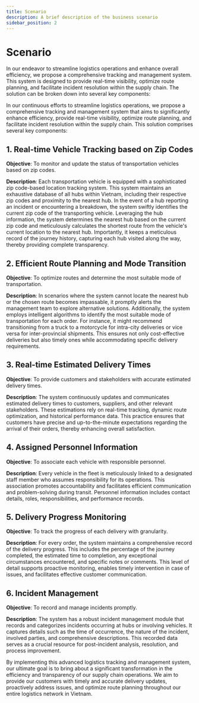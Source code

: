 ```yaml
---
title: Scenario
description: A brief description of the business scenario
sidebar_position: 2
---
```


# Scenario

<p align="justify">

In our endeavor to streamline logistics operations and enhance overall efficiency, we propose a comprehensive tracking and management system. This system is designed to provide real-time visibility, optimize route planning, and facilitate incident resolution within the supply chain. The solution can be broken down into several key components:

In our continuous efforts to streamline logistics operations, we propose a comprehensive tracking and management system that aims to significantly enhance efficiency, provide real-time visibility, optimize route planning, and facilitate incident resolution within the supply chain. This solution comprises several key components:

</p>

## 1. Real-time Vehicle Tracking based on Zip Codes

<p align="justify">

**Objective**: To monitor and update the status of transportation vehicles based on zip codes.

**Description**: Each transportation vehicle is equipped with a sophisticated zip code-based location tracking system. This system maintains an exhaustive database of all hubs within Vietnam, including their respective zip codes and proximity to the nearest hub. In the event of a hub reporting an incident or encountering a breakdown, the system swiftly identifies the current zip code of the transporting vehicle. Leveraging the hub information, the system determines the nearest hub based on the current zip code and meticulously calculates the shortest route from the vehicle's current location to the nearest hub. Importantly, it keeps a meticulous record of the journey history, capturing each hub visited along the way, thereby providing complete transparency.

</p>

## 2. Efficient Route Planning and Mode Transition

<p align="justify">

**Objective**: To optimize routes and determine the most suitable mode of transportation.

**Description**: In scenarios where the system cannot locate the nearest hub or the chosen route becomes impassable, it promptly alerts the management team to explore alternative solutions. Additionally, the system employs intelligent algorithms to identify the most suitable mode of transportation for each order. For instance, it might recommend transitioning from a truck to a motorcycle for intra-city deliveries or vice versa for inter-provincial shipments. This ensures not only cost-effective deliveries but also timely ones while accommodating specific delivery requirements.

</p>

## 3. Real-time Estimated Delivery Times

<p align="justify">

**Objective**: To provide customers and stakeholders with accurate estimated delivery times.

**Description**: The system continuously updates and communicates estimated delivery times to customers, suppliers, and other relevant stakeholders. These estimations rely on real-time tracking, dynamic route optimization, and historical performance data. This practice ensures that customers have precise and up-to-the-minute expectations regarding the arrival of their orders, thereby enhancing overall satisfaction.

</p>

## 4. Assigned Personnel Information

<p align="justify">

**Objective**: To associate each vehicle with responsible personnel.

**Description**: Every vehicle in the fleet is meticulously linked to a designated staff member who assumes responsibility for its operations. This association promotes accountability and facilitates efficient communication and problem-solving during transit. Personnel information includes contact details, roles, responsibilities, and performance records.

</p>

## 5. Delivery Progress Monitoring

<p align="justify">

**Objective**: To track the progress of each delivery with granularity.

**Description**: For every order, the system maintains a comprehensive record of the delivery progress. This includes the percentage of the journey completed, the estimated time to completion, any exceptional circumstances encountered, and specific notes or comments. This level of detail supports proactive monitoring, enables timely intervention in case of issues, and facilitates effective customer communication.

</p>

## 6. Incident Management

<p align="justify">

**Objective**: To record and manage incidents promptly.

**Description**: The system has a robust incident management module that records and categorizes incidents occurring at hubs or involving vehicles. It captures details such as the time of occurrence, the nature of the incident, involved parties, and comprehensive descriptions. This recorded data serves as a crucial resource for post-incident analysis, resolution, and process improvement.

By implementing this advanced logistics tracking and management system, our ultimate goal is to bring about a significant transformation in the efficiency and transparency of our supply chain operations. We aim to provide our customers with timely and accurate delivery updates, proactively address issues, and optimize route planning throughout our entire logistics network in Vietnam.

</p>
